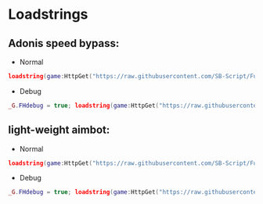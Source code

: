 # Loadstrings
## Adonis speed bypass:
- Normal
```Lua
loadstring(game:HttpGet("https://raw.githubusercontent.com/SB-Script/Future-Hub/refs/heads/main/Adonis%20Speed%20Bypass.lua"))()
```
- Debug
```Lua
_G.FHdebug = true; loadstring(game:HttpGet("https://raw.githubusercontent.com/SB-Script/Future-Hub/refs/heads/main/Adonis%20Speed%20Bypass.lua"))()
```
##
## light-weight aimbot:
- Normal
```Lua
loadstring(game:HttpGet("https://raw.githubusercontent.com/SB-Script/Future-Hub/refs/heads/main/light-weight%20aimbot.lua"))()
```
- Debug
```Lua
_G.FHdebug = true; loadstring(game:HttpGet("https://raw.githubusercontent.com/SB-Script/Future-Hub/refs/heads/main/light-weight%20aimbot.lua"))()
```
